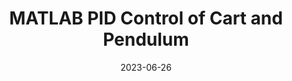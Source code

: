 ---
layout: default
title: MATLAB PID Control of Cart and Pendulum
modal-id: 10
date: 2023-06-26
img: pendulum.png
img_cap: The system being modeled
img1: PIDcart.png
img1_cap: The system shown in a MATLAB figure
img2: PIDGraph.png
img2_cap: Graphs showing the forces and errors of the system
video: PID-edit.mp4
video_cap: Video showing the code running and dynamic cart graphing
alt: image-alt
project-date: November 2022
client: Mechatronics Systems
category: Mechanical Engineering
link:
Repolink: https://github.com/m-decicco/MATLAB_PID
description: "&nbsp;&nbsp;&nbsp;&nbsp;In this project, I successfully implemented a simulation of an inverted pendulum and cart kinematic system using MATLAB's ODE45 solver. Additionally, I designed and implemented a PID (Proportional-Integral-Derivative) control function to stabilize the cart in response to user-inputted forces. To achieve the most efficient and effective performance, I utilized the Ziegler-Nichols Tuning method to fine-tune the PID controller's parameters."
outcome: "&nbsp;&nbsp;&nbsp;&nbsp;Through this project, I gained valuable expertise in utilizing the ODE45 function in MATLAB to simulate complex dynamic systems. Moreover, I developed a strong understanding of PID control principles and how to create custom PID functions to stabilize and control a system. The process of tuning the PID parameters using the Ziegler-Nichols method provided me with crucial insights into achieving optimal system response. This project not only expanded my proficiency in MATLAB but also enhanced my capabilities in control systems and system simulation, laying a solid foundation for tackling more challenging projects in the field of control engineering."
---